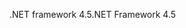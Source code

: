 <span data-ttu-id="cdc85-101">.NET framework 4.5</span><span class="sxs-lookup"><span data-stu-id="cdc85-101">.NET Framework 4.5</span></span>